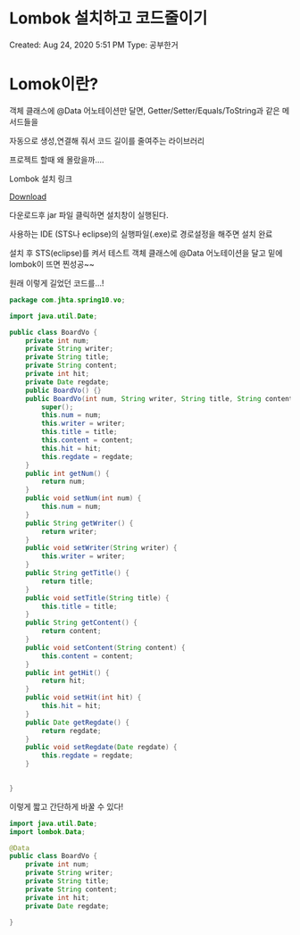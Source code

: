 # Lombok 설치하고 코드줄이기

Created: Aug 24, 2020 5:51 PM
Type: 공부한거

# Lomok이란?

객체 클래스에 @Data 어노테이션만 달면, Getter/Setter/Equals/ToString과 같은 메서드들을 

자동으로 생성,연결해 줘서 코드 길이를 줄여주는 라이브러리

프로젝트 할때 왜 몰랐을까....

Lombok 설치 링크

[Download](https://projectlombok.org/download)

다운로드후  jar 파일 클릭하면 설치창이 실행된다. 

사용하는 IDE (STS나 eclipse)의 실행파일(.exe)로 경로설정을 해주면 설치 완료

 설치 후 STS(eclipse)를 켜서 테스트 객체 클래스에 @Data 어노테이션을 달고 밑에 lombok이 뜨면 찐성공~~

원래 이렇게 길었던 코드를...!

```java
package com.jhta.spring10.vo;

import java.util.Date;

public class BoardVo {
	private int num;
	private String writer;
	private String title;
	private String content;
	private int hit;
	private Date regdate;
	public BoardVo() {}
	public BoardVo(int num, String writer, String title, String content, int hit, Date regdate) {
		super();
		this.num = num;
		this.writer = writer;
		this.title = title;
		this.content = content;
		this.hit = hit;
		this.regdate = regdate;
	}
	public int getNum() {
		return num;
	}
	public void setNum(int num) {
		this.num = num;
	}
	public String getWriter() {
		return writer;
	}
	public void setWriter(String writer) {
		this.writer = writer;
	}
	public String getTitle() {
		return title;
	}
	public void setTitle(String title) {
		this.title = title;
	}
	public String getContent() {
		return content;
	}
	public void setContent(String content) {
		this.content = content;
	}
	public int getHit() {
		return hit;
	}
	public void setHit(int hit) {
		this.hit = hit;
	}
	public Date getRegdate() {
		return regdate;
	}
	public void setRegdate(Date regdate) {
		this.regdate = regdate;
	}

	 
}
```

이렇게 짧고 간단하게 바꿀 수 있다!

```java
import java.util.Date;
import lombok.Data;

@Data
public class BoardVo {
	private int num;
	private String writer;
	private String title;
	private String content;
	private int hit;
	private Date regdate;

}
```
